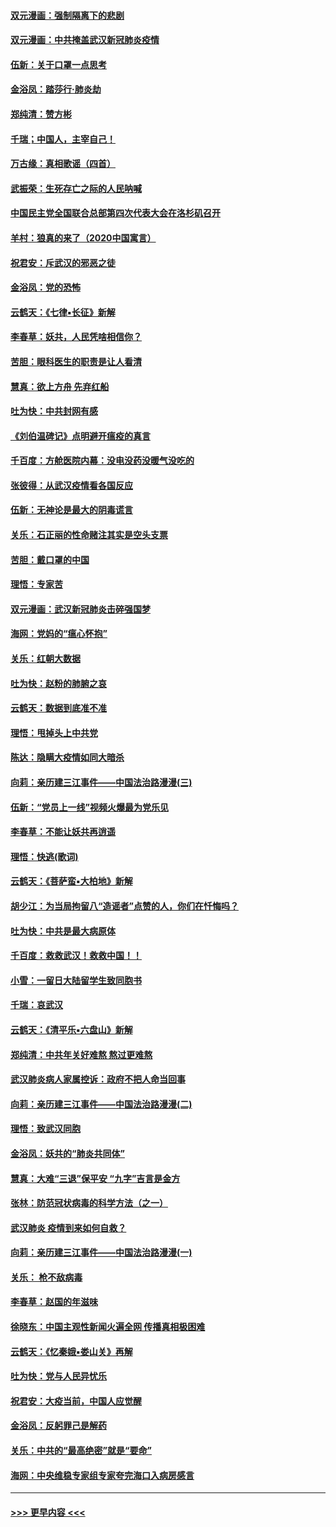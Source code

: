 #### [双元漫画：强制隔离下的悲剧](../pages/nsc993/n11859244.md?t=02110402) 
#### [双元漫画：中共掩盖武汉新冠肺炎疫情](../pages/nsc993/n11858249.md?t=02110402) 
#### [伍新：关于口罩一点思考](../pages/nsc993/n11859195.md?t=02110402) 
#### [金浴凤：踏莎行‧肺炎劫](../pages/nsc993/n11858227.md?t=02110402) 
#### [郑纯清：赞方彬](../pages/nsc993/n11856803.md?t=02110402) 
#### [千瑞；中国人，主宰自己！](../pages/nsc993/n11856793.md?t=02110402) 
#### [万古缘：真相歌谣（四首）](../pages/nsc993/n11856263.md?t=02110402) 
#### [武振荣：生死存亡之际的人民呐喊](../pages/nsc993/n11856256.md?t=02110402) 
#### [中国民主党全国联合总部第四次代表大会在洛杉矶召开](../pages/nsc993/n11856344.md?t=02110402) 
#### [羊村：狼真的来了（2020中国寓言）](../pages/nsc993/n11856229.md?t=02110402) 
#### [祝君安：斥武汉的邪恶之徒](../pages/nsc993/n11855861.md?t=02110402) 
#### [金浴凤：党的恐怖](../pages/nsc993/n11855849.md?t=02110402) 
#### [云鹤天：《七律▪长征》新解](../pages/nsc993/n11855479.md?t=02110402) 
#### [李春草：妖共，人民凭啥相信你？](../pages/nsc993/n11855196.md?t=02110402) 
#### [苦胆：眼科医生的职责是让人看清](../pages/nsc993/n11853840.md?t=02110402) 
#### [慧真：欲上方舟 先弃红船](../pages/nsc993/n11853483.md?t=02110402) 
#### [吐为快：中共封网有感](../pages/nsc993/n11852575.md?t=02110402) 
#### [《刘伯温碑记》点明避开瘟疫的真言](../pages/nsc993/n11852128.md?t=02110402) 
#### [千百度：方舱医院内幕：没电没药没暖气没吃的](../pages/nsc993/n11850211.md?t=02110402) 
#### [张彼得：从武汉疫情看各国反应](../pages/nsc993/n11850102.md?t=02110402) 
#### [伍新：无神论是最大的阴毒谎言](../pages/nsc993/n11846129.md?t=02110402) 
#### [关乐：石正丽的性命赌注其实是空头支票](../pages/nsc993/n11846109.md?t=02110402) 
#### [苦胆：戴口罩的中国](../pages/nsc993/n11845576.md?t=02110402) 
#### [理悟：专家苦](../pages/nsc993/n11845564.md?t=02110402) 
#### [双元漫画：武汉新冠肺炎击碎强国梦](../pages/nsc993/n11843320.md?t=02110402) 
#### [海网：党妈的“瘟心怀抱”](../pages/nsc993/n11840740.md?t=02110402) 
#### [关乐：红朝大数据](../pages/nsc993/n11840675.md?t=02110402) 
#### [吐为快：赵粉的肺腑之哀](../pages/nsc993/n11840618.md?t=02110402) 
#### [云鹤天：数据到底准不准](../pages/nsc993/n11840325.md?t=02110402) 
#### [理悟：甩掉头上中共党](../pages/nsc993/n11838826.md?t=02110402) 
#### [陈达：隐瞒大疫情如同大暗杀](../pages/nsc993/n11838771.md?t=02110402) 
#### [向莉：亲历建三江事件——中国法治路漫漫(三)](../pages/nsc993/n11831825.md?t=02110402) 
#### [伍新：“党员上一线”视频火爆最为党乐见](../pages/nsc993/n11838200.md?t=02110402) 
#### [李春草：不能让妖共再逍遥](../pages/nsc993/n11838102.md?t=02110402) 
#### [理悟：快逃(歌词)](../pages/nsc993/n11838083.md?t=02110402) 
#### [云鹤天：《菩萨蛮▪大柏地》新解](../pages/nsc993/n11838059.md?t=02110402) 
#### [胡少江：为当局拘留八“造谣者”点赞的人，你们在忏悔吗？](../pages/nsc993/n11836801.md?t=02110402) 
#### [吐为快：中共是最大病原体](../pages/nsc993/n11836748.md?t=02110402) 
#### [千百度：救救武汉！救救中国！！](../pages/nsc993/n11836145.md?t=02110402) 
#### [小雪：一留日大陆留学生致同胞书](../pages/nsc993/n11834624.md?t=02110402) 
#### [千瑞：哀武汉](../pages/nsc993/n11833647.md?t=02110402) 
#### [云鹤天：《清平乐▪六盘山》新解](../pages/nsc993/n11833611.md?t=02110402) 
#### [郑纯清：中共年关好难熬 熬过更难熬](../pages/nsc993/n11833489.md?t=02110402) 
#### [武汉肺炎病人家属控诉：政府不把人命当回事](../pages/nsc993/n11833205.md?t=02110402) 
#### [向莉：亲历建三江事件——中国法治路漫漫(二)](../pages/nsc993/n11829102.md?t=02110402) 
#### [理悟：致武汉同胞](../pages/nsc993/n11831522.md?t=02110402) 
#### [金浴凤：妖共的“肺炎共同体”](../pages/nsc993/n11829448.md?t=02110402) 
#### [慧真：大难“三退”保平安 “九字”吉言是金方](../pages/nsc993/n11829501.md?t=02110402) 
#### [张林：防范冠状病毒的科学方法（之一）](../pages/nsc993/n11828618.md?t=02110402) 
#### [武汉肺炎 疫情到来如何自救？](../pages/nsc993/n11827632.md?t=02110402) 
#### [向莉：亲历建三江事件——中国法治路漫漫(一)](../pages/nsc993/n11827190.md?t=02110402) 
#### [关乐： 枪不敌病毒](../pages/nsc993/n11826746.md?t=02110402) 
#### [李春草：赵国的年滋味](../pages/nsc993/n11826321.md?t=02110402) 
#### [徐晓东：中国主观性新闻火遍全网 传播真相极困难](../pages/nsc993/n11826508.md?t=02110402) 
#### [云鹤天：《忆秦娥▪娄山关》再解](../pages/nsc993/n11824682.md?t=02110402) 
#### [吐为快：党与人民异忧乐](../pages/nsc993/n11824660.md?t=02110402) 
#### [祝君安：大疫当前，中国人应觉醒](../pages/nsc993/n11821946.md?t=02110402) 
#### [金浴凤：反躬罪己是解药](../pages/nsc993/n11820280.md?t=02110402) 
#### [关乐：中共的“最高绝密”就是“要命”](../pages/nsc993/n11816946.md?t=02110402) 
#### [海网：中央维稳专家组专家夸完海口入病房感言](../pages/nsc993/n11815138.md?t=02110402) 

----
#### [ >>> 更早内容 <<< ](../indexes/nsc993-earlier.md)
